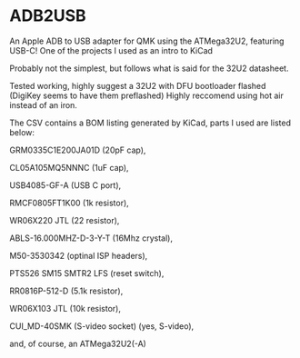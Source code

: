 # ADB2USB
An Apple ADB to USB adapter for QMK using the ATMega32U2, featuring USB-C!
One of the projects I used as an intro to KiCad

Probably not the simplest, but follows what is said for the 32U2 datasheet.

Tested working, highly suggest a 32U2 with DFU bootloader flashed (DigiKey seems to have them preflashed)
Highly reccomend using hot air instead of an iron.

The CSV contains a BOM listing generated by KiCad,
parts I used are listed below:

GRM0335C1E200JA01D (20pF cap), 

CL05A105MQ5NNNC (1uF cap), 

USB4085-GF-A (USB C port), 

RMCF0805FT1K00 (1k resistor), 

WR06X220 JTL (22 resistor), 

ABLS-16.000MHZ-D-3-Y-T (16Mhz crystal), 

M50-3530342 (optinal ISP headers), 

PTS526 SM15 SMTR2 LFS (reset switch), 

RR0816P-512-D (5.1k resistor), 

WR06X103 JTL (10k resistor), 

CUI_MD-40SMK (S-video socket) (yes, S-video),

and, of course, an ATMega32U2(-A)
